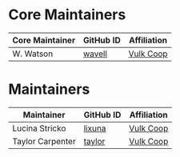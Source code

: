 # Core Maintainers

| Core Maintainer | GitHub ID | Affiliation |
| --------------- | --------- | ----------- |
| W. Watson | [wavell](https://github.com/wavell) | [Vulk Coop](vulk.coop) |


# Maintainers
| Maintainer | GitHub ID | Affiliation |
| ---------- | --------- | ----------- |
| Lucina Stricko | [lixuna](https://github.com/lixuna) | [Vulk Coop](vulk.coop) |
| Taylor Carpenter | [taylor](https://github.com/taylor) | [Vulk Coop](vulk.coop) |
